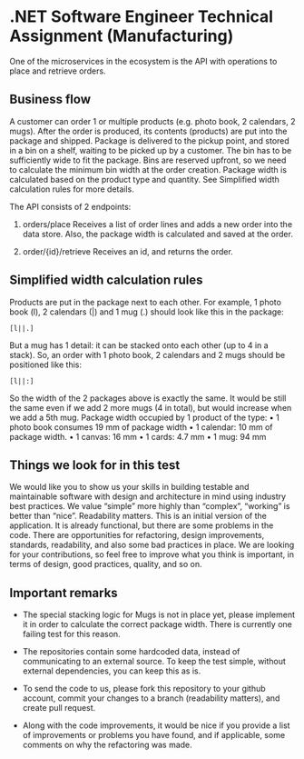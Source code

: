 # .NET Software Engineer Technical Assignment (Manufacturing)

One of the microservices in the ecosystem is the API with operations to place and retrieve orders.

## Business flow

A customer can order 1 or multiple products (e.g. photo book, 2 calendars, 2 mugs).
After the order is produced, its contents (products) are put into the package and shipped. Package is delivered to the pickup point, and stored in a bin on a shelf, waiting to be picked up by a customer. The bin has to be sufficiently wide to fit the package. Bins are reserved upfront, so we need to calculate the minimum bin width at the order creation.
Package width is calculated based on the product type and quantity. See Simplified width calculation rules for more details.

The API consists of 2 endpoints:

1. orders/place
Receives a list of order lines and adds a new order into the data store.
Also, the package width is calculated and saved at the order.


2. order/{id}/retrieve
Receives an id, and returns the order.

## Simplified width calculation rules

Products are put in the package next to each other.
For example, 1 photo book (l), 2 calendars (|) and 1 mug (.) should look like this in the package:

 `[l||.]`

But a mug has 1 detail: it can be stacked onto each other (up to 4 in a stack). So, an order with 1 photo book, 2 calendars and 2 mugs should be positioned like this:

 `[l||:]`

So the width of the 2 packages above is exactly the same. It would be still the same even if we add 2 more mugs (4 in total), but would increase when we add a 5th mug.
Package width occupied by 1 product of the type:
• 1 photo book consumes 19 mm of package width
• 1 calendar: 10 mm of package width.
• 1 canvas: 16 mm
• 1 cards: 4.7 mm
• 1 mug: 94 mm

## Things we look for in this test

We would like you to show us your skills in building testable and maintainable software with design and architecture in mind using industry best practices.
We value “simple” more highly than “complex”, “working” is better than “nice”. Readability matters.
This is an initial version of the application. It is already functional, but there are some problems in the code. There are opportunities for refactoring, design improvements, standards, readability, and also some bad practices in place.
We are looking for your contributions, so feel free to improve what you think is important, in terms of design, good practices, quality, and so on.

## Important remarks

- The special stacking logic for Mugs is not in place yet, please implement it in order to calculate the correct package width. There is currently one failing test for this reason.

- The repositories contain some hardcoded data, instead of communicating to an external source. To keep the test simple, without external dependencies, you can keep this as is.

- To send the code to us, please fork this repository to your github account, commit your changes to a branch (readability matters), and create pull request.

- Along with the code improvements, it would be nice if you provide a list of improvements or problems you have found, and if applicable, some comments on why the refactoring was made.
